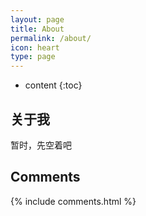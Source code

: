 ```yaml
---
layout: page
title: About
permalink: /about/
icon: heart
type: page
---
```


* content
{:toc}

## 关于我

暂时，先空着吧

## Comments

{% include comments.html %}
